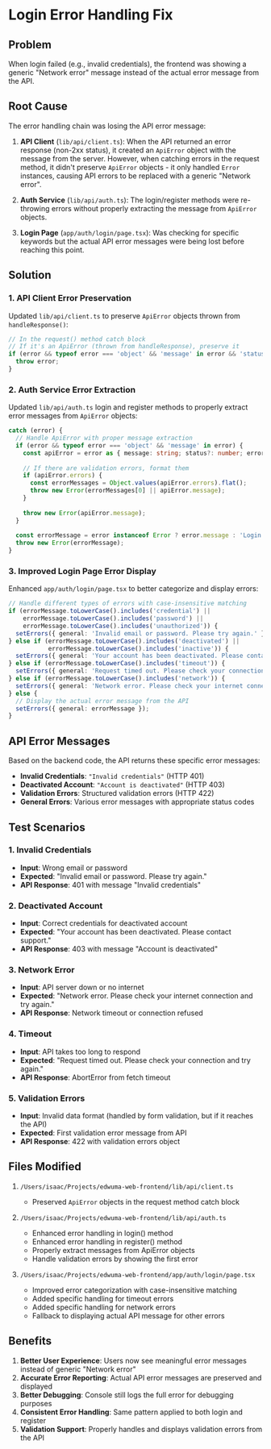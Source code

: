 # Login Error Handling Fix

## Problem
When login failed (e.g., invalid credentials), the frontend was showing a generic "Network error" message instead of the actual error message from the API.

## Root Cause
The error handling chain was losing the API error message:

1. **API Client** (`lib/api/client.ts`): When the API returned an error response (non-2xx status), it created an `ApiError` object with the message from the server. However, when catching errors in the request method, it didn't preserve `ApiError` objects - it only handled `Error` instances, causing API errors to be replaced with a generic "Network error".

2. **Auth Service** (`lib/api/auth.ts`): The login/register methods were re-throwing errors without properly extracting the message from `ApiError` objects.

3. **Login Page** (`app/auth/login/page.tsx`): Was checking for specific keywords but the actual API error messages were being lost before reaching this point.

## Solution

### 1. API Client Error Preservation
Updated `lib/api/client.ts` to preserve `ApiError` objects thrown from `handleResponse()`:

```typescript
// In the request() method catch block
// If it's an ApiError (thrown from handleResponse), preserve it
if (error && typeof error === 'object' && 'message' in error && 'status' in error) {
  throw error;
}
```

### 2. Auth Service Error Extraction
Updated `lib/api/auth.ts` login and register methods to properly extract error messages from `ApiError` objects:

```typescript
catch (error) {
  // Handle ApiError with proper message extraction
  if (error && typeof error === 'object' && 'message' in error) {
    const apiError = error as { message: string; status?: number; errors?: Record<string, string[]> };
    
    // If there are validation errors, format them
    if (apiError.errors) {
      const errorMessages = Object.values(apiError.errors).flat();
      throw new Error(errorMessages[0] || apiError.message);
    }
    
    throw new Error(apiError.message);
  }
  
  const errorMessage = error instanceof Error ? error.message : 'Login failed';
  throw new Error(errorMessage);
}
```

### 3. Improved Login Page Error Display
Enhanced `app/auth/login/page.tsx` to better categorize and display errors:

```typescript
// Handle different types of errors with case-insensitive matching
if (errorMessage.toLowerCase().includes('credential') || 
    errorMessage.toLowerCase().includes('password') || 
    errorMessage.toLowerCase().includes('unauthorized')) {
  setErrors({ general: 'Invalid email or password. Please try again.' });
} else if (errorMessage.toLowerCase().includes('deactivated') || 
           errorMessage.toLowerCase().includes('inactive')) {
  setErrors({ general: 'Your account has been deactivated. Please contact support.' });
} else if (errorMessage.toLowerCase().includes('timeout')) {
  setErrors({ general: 'Request timed out. Please check your connection and try again.' });
} else if (errorMessage.toLowerCase().includes('network')) {
  setErrors({ general: 'Network error. Please check your internet connection and try again.' });
} else {
  // Display the actual error message from the API
  setErrors({ general: errorMessage });
}
```

## API Error Messages
Based on the backend code, the API returns these specific error messages:

- **Invalid Credentials**: `"Invalid credentials"` (HTTP 401)
- **Deactivated Account**: `"Account is deactivated"` (HTTP 403)
- **Validation Errors**: Structured validation errors (HTTP 422)
- **General Errors**: Various error messages with appropriate status codes

## Test Scenarios

### 1. Invalid Credentials
- **Input**: Wrong email or password
- **Expected**: "Invalid email or password. Please try again."
- **API Response**: 401 with message "Invalid credentials"

### 2. Deactivated Account
- **Input**: Correct credentials for deactivated account
- **Expected**: "Your account has been deactivated. Please contact support."
- **API Response**: 403 with message "Account is deactivated"

### 3. Network Error
- **Input**: API server down or no internet
- **Expected**: "Network error. Please check your internet connection and try again."
- **API Response**: Network timeout or connection refused

### 4. Timeout
- **Input**: API takes too long to respond
- **Expected**: "Request timed out. Please check your connection and try again."
- **API Response**: AbortError from fetch timeout

### 5. Validation Errors
- **Input**: Invalid data format (handled by form validation, but if it reaches the API)
- **Expected**: First validation error message from API
- **API Response**: 422 with validation errors object

## Files Modified

1. `/Users/isaac/Projects/edwuma-web-frontend/lib/api/client.ts`
   - Preserved `ApiError` objects in the request method catch block

2. `/Users/isaac/Projects/edwuma-web-frontend/lib/api/auth.ts`
   - Enhanced error handling in login() method
   - Enhanced error handling in register() method
   - Properly extract messages from ApiError objects
   - Handle validation errors by showing the first error

3. `/Users/isaac/Projects/edwuma-web-frontend/app/auth/login/page.tsx`
   - Improved error categorization with case-insensitive matching
   - Added specific handling for timeout errors
   - Added specific handling for network errors
   - Fallback to displaying actual API message for other errors

## Benefits

1. **Better User Experience**: Users now see meaningful error messages instead of generic "Network error"
2. **Accurate Error Reporting**: Actual API error messages are preserved and displayed
3. **Better Debugging**: Console still logs the full error for debugging purposes
4. **Consistent Error Handling**: Same pattern applied to both login and register
5. **Validation Support**: Properly handles and displays validation errors from the API

